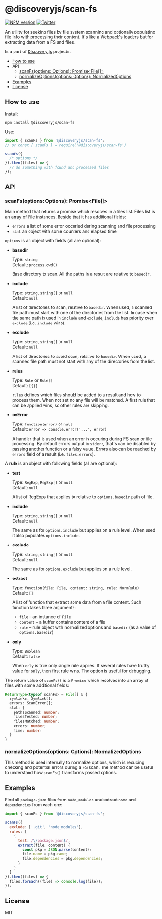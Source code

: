 # @discoveryjs/scan-fs

[![NPM version](https://img.shields.io/npm/v/@discoveryjs/scan-fs.svg)](https://www.npmjs.com/package/@discoveryjs/scan-fs)
[![Twitter](https://img.shields.io/badge/Twitter-@js_discovery-blue.svg)](https://twitter.com/js_discovery)

An utility for seeking files by file system scanning and optionally populating file info with processing their content. It's like a Webpack's loaders but for extracting data from a FS and files.

Is a part of [Discovery.js](https://github.com/discoveryjs) projects.

<!-- TOC depthFrom:2 -->

- [How to use](#how-to-use)
- [API](#api)
  - [scanFs(options: Options): Promise<File[]>](#scanfsoptions-options-promisefile)
  - [normalizeOptions(options: Options): NormalizedOptions](#normalizeoptionsoptions-options-normalizedoptions)
- [Examples](#examples)
- [License](#license)

<!-- /TOC -->

## How to use

Install:

```
npm install @discoveryjs/scan-fs
```

Use:

```js
import { scanFs } from '@discoveryjs/scan-fs';
// or const { scanFs } = require('@discoveryjs/scan-fs')

scanFs({
  /* options */
}).then((files) => {
  // do something with found and processed files
});
```

## API

### scanFs(options: Options): Promise<File[]>

Main method that returns a promise which resolves in a files list. Files list is an array of File instances. Beside that it has additional fields:

- `errors` a list of some error occuried during scanning and file processing
- `stat` an object with some counters and elapsed time

`options` is an object with fields (all are optional):

- **basedir**

  Type: `string`  
  Default: `process.cwd()`

  Base directory to scan. All the paths in a result are relative to `basedir`.

- **include**

  Type: `string`, `string[]` or `null`  
  Default: `null`

  A list of directories to scan, relative to `basedir`. When used, a scanned file path must start with one of the directories from the list. In case when the same path is used in `include` and `exclude`, `include` has priority over `exclude` (i.e. `include` wins).

- **exclude**

  Type: `string`, `string[]` or `null`  
  Default: `null`

  A list of directories to avoid scan, relative to `basedir`. When used, a scanned file path must not start with any of the directories from the list.

- **rules**

  Type: `Rule` or `Rule[]`  
  Default: `[{}]`

  `rules` defines which files should be added to a result and how to process them. When not set no any file will be matched. A first rule that can be applied wins, so other rules are skipping.

- **onError**

  Type: `function(error)` or `null`  
  Default: `error => console.error('...', error)`

  A handler that is used when an error is occuring during FS scan or file processing. By default errors output in `stderr`, that's can be disabled by passing another function or a falsy value. Errors also can be reached by `errors` field of a result (i.e. `files.errors`).

A **rule** is an object with following fields (all are optional):

- **test**

  Type: `RegExp`, `RegExp[]` or `null`  
  Default: `null`

  A list of RegExps that applies to relative to `options.basedir` path of file.

- **include**

  Type: `string`, `string[]` or `null`  
  Default: `null`

  The same as for `options.include` but applies on a rule level. When used it also populates `options.include`.

- **exclude**

  Type: `string`, `string[]` or `null`  
  Default: `null`

  The same as for `options.exclude` but applies on a rule level.

- **extract**

  Type: `function(file: File, content: string, rule: NormRule)`  
  Default: `[]`

  A list of function that extract some data from a file content. Such function takes three arguments:

  - `file` – an instance of `File`
  - `content` – a buffer contains content of a file
  - `rule` – rule object with normalized options and `basedir` (as a value of `options.basedir`)

- **only**

  Type: `Boolean`  
  Default: `false`

  When `only` is true only single rule applies. If several rules have truthy value for `only`, then first rule wins. The option is useful for debugging.

The return value of `scanFs()` is a `Promise` which resolves into an array of files with some additional fields:

```ts
ReturnType<typeof scanFs> = File[] & {
  symlinks: Symlink[];
  errors: ScanError[];
  stat: {
    pathsScanned: number;
    filesTested: number;
    filesMatched: number;
    errors: number;
    time: number;
  }
}
```

### normalizeOptions(options: Options): NormalizedOptions

This method is used internally to normalize options, which is reducing checking and potential errors during a FS scan. The method can be useful to understand how `scanFs()` transforms passed options.

## Examples

Find all `package.json` files from `node_modules` and extract `name` and `dependencies` from each one:

```js
import { scanFs } from '@discoveryjs/scan-fs';

scanFs({
  exclude: ['.git', 'node_modules'],
  rules: [
    {
      test: /\/package.json$/,
      extract(file, content) {
        const pkg = JSON.parse(content);
        file.name = pkg.name;
        file.dependencies = pkg.dependencies;
      }
    }
  ]
}).then((files) => {
  files.forEach((file) => console.log(file));
});
```

## License

MIT
